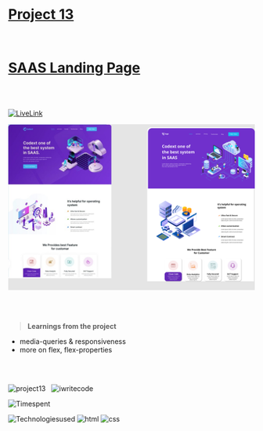 # [Project 13](https://jagadeeshproject13.netlify.app/)

<br>

# [SAAS Landing Page](https://jagadeeshproject13.netlify.app/)

<br><br>

[![LiveLink](https://img.shields.io/badge/Live%20Link-Click%20here-red)](https://jagadeeshproject13.netlify.app/)


![image](./SAAS%20landing%20page.png)


<br><br>


>**Learnings from the project**


- media-queries & responsiveness
- more on flex, flex-properties

<br><br>

![project13](https://img.shields.io/badge/Project-13-orange)  &nbsp; ![iwritecode](https://img.shields.io/badge/iwrite-code-green)

![Timespent](https://img.shields.io/badge/Time%20spent-6%20hours-blue)

![Technologiesused](https://img.shields.io/badge/-Technologies%20used-informational)
![html](https://img.shields.io/badge/-html-blueviolet) 
![css](https://img.shields.io/badge/-css-ff69b4)